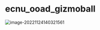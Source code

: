 # ecnu_ooad_gizmoball

![image-20221124140321561](http://qcloudcos.xunjiepdf.com/xunjievideo/temp/202211241401/911776cb3cce4ae8ae7cc744553da073/挡板的移动.gif)

